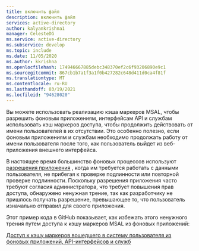 ```yaml
---
title: включить файл
description: включить файл
services: active-directory
author: kalyankrishna1
manager: CelesteDG
ms.service: active-directory
ms.subservice: develop
ms.topic: include
ms.date: 11/05/2020
ms.author: kkrishna
ms.openlocfilehash: 174946667885debc348370ef2c6f93206890e9c1
ms.sourcegitcommit: 867cb1b7a1f3a1f0b427282c648d411d0ca4f81f
ms.translationtype: MT
ms.contentlocale: ru-RU
ms.lasthandoff: 03/19/2021
ms.locfileid: "94628020"
---
```

Вы можете использовать реализацию кэша маркеров MSAL, чтобы разрешить фоновым приложениям, интерфейсам API и службам использовать кэш маркеров доступа, чтобы продолжить действовать от имени пользователей в их отсутствии. Это особенно полезно, если фоновым приложениям и службам необходимо продолжать работу от имени пользователя после того, как пользователь выйдет из веб-приложения внешнего интерфейса.

В настоящее время большинство фоновых процессов используют [разрешения приложения](/graph/auth/auth-concepts#microsoft-graph-permissions) , когда им требуется работать с данными пользователя, не прибегая к проверке подлинности или повторной проверке подлинности. Поскольку разрешения приложения часто требуют согласия администратора, что требует повышения прав доступа, обнаружено ненужная трение, так как разработчику не пришлось получать разрешение, превышающее то, что пользователь изначально отправил для своего приложения.

Этот пример кода в GitHub показывает, как избежать этого ненужного трения путем доступа к кэшу маркеров MSAL из фоновых приложений:

 [Доступ к кэшу маркеров вошедшего в систему пользователя из фоновых приложений, API-интерфейсов и служб](https://github.com/Azure-Samples/ms-identity-dotnet-advanced-token-cache)